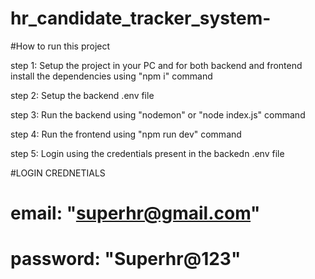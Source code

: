 # hr_candidate_tracker_system-

#How to run this project

step 1:
Setup the project in your PC and for both backend and frontend install the dependencies using "npm i" command

step 2: 
Setup the backend .env file

step 3: 
Run the backend using "nodemon" or "node index.js" command

step 4:
Run the frontend using "npm run dev" command

step 5:
Login using the credentials present in the backedn .env file

#LOGIN CREDNETIALS
# email: "superhr@gmail.com"
# password: "Superhr@123"
